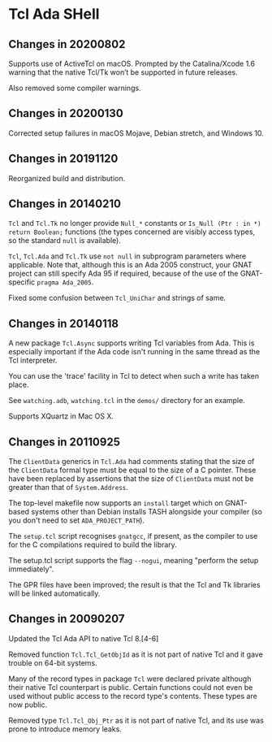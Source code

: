 # Tcl Ada SHell #

## Changes in 20200802 ##

Supports use of ActiveTcl on macOS. Prompted by the Catalina/Xcode 1.6 warning that the native Tcl/Tk won’t be supported in future releases.

Also removed some compiler warnings.

## Changes in 20200130 ##

Corrected setup failures in macOS Mojave, Debian stretch, and Windows 10.

## Changes in 20191120 ##

Reorganized build and distribution.

## Changes in 20140210 ##

`Tcl` and `Tcl.Tk` no longer provide `Null_*` constants or `Is_Null (Ptr : in *) return Boolean;` functions (the types concerned are visibly access types, so the standard `null` is available).

`Tcl`, `Tcl.Ada` and `Tcl.Tk` use `not null` in subprogram parameters where applicable. Note that, although this is an Ada 2005 construct, your GNAT project can still specify Ada 95 if required, because of the use of the GNAT-specific `pragma Ada_2005`.

Fixed some confusion between `Tcl_UniChar` and strings of same.

## Changes in 20140118 ##

A new package `Tcl.Async` supports writing Tcl variables from Ada. This is especially important if the Ada code isn't running in the same thread as the Tcl interpreter.

You can use the 'trace' facility in Tcl to detect when such a write has taken place.

See `watching.adb`, `watching.tcl` in the `demos/` directory for an example.

Supports XQuartz in Mac OS X.

## Changes in 20110925 ##

The `ClientData` generics in `Tcl.Ada` had comments stating that the size of the `ClientData` formal type must be equal to the size of a C pointer. These have been replaced by assertions that the size of `ClientData` must not be greater than that of `System.Address`.

The top-level makefile now supports an `install` target which on GNAT-based systems other than Debian installs TASH alongside your compiler (so you don't need to set `ADA_PROJECT_PATH`).

The `setup.tcl` script recognises `gnatgcc`, if present, as the compiler to use for the C compilations required to build the library.

The setup.tcl script supports the flag `--nogui`, meaning "perform the setup immediately".

The GPR files have been improved; the result is that the Tcl and Tk libraries will be linked automatically.

## Changes in 20090207 ##

Updated the Tcl Ada API to native Tcl 8.[4-6]

Removed function `Tcl.Tcl_GetObjId` as it is not part of native Tcl and it gave trouble on 64-bit systems.

Many of the record types in package `Tcl` were declared private although their native Tcl counterpart is public. Certain functions could not even be used without public access to the record type's contents. These types are now public.

Removed type `Tcl.Tcl_Obj_Ptr` as it is not part of native Tcl, and its use was prone to introduce memory leaks.
